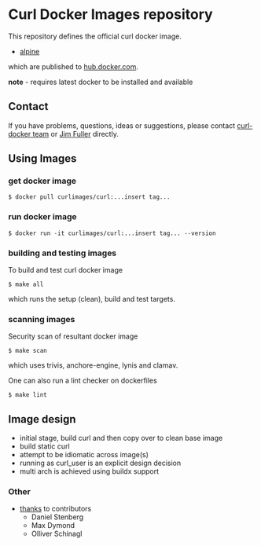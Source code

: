 # Curl Docker Images repository

This repository defines the official curl docker image.

* [alpine](alpine/)

which are published to [hub.docker.com](https://hub.docker.com/r/curlimages/curl).


__note__ - requires latest docker to be installed and available

## Contact

If you have problems, questions, ideas or suggestions, please contact [curl-docker team](curl-docker@haxx.se)
or [Jim Fuller](jim.fuller@webcomposite.com) directly.

## Using Images

### get docker image

```
$ docker pull curlimages/curl:...insert tag...
```

### run docker image

```
$ docker run -it curlimages/curl:...insert tag... --version
```

### building and testing images

To build and test curl docker image
```
$ make all
```
which runs the setup (clean), build and test targets.

### scanning images

Security scan of resultant docker image
```
$ make scan
```
which uses trivis, anchore-engine, lynis and clamav.

One can also run a lint checker on dockerfiles
```
$ make lint
```

## Image design

* initial stage, build curl and then copy over to clean base image
* build static curl
* attempt to be idiomatic across image(s)
* running as curl_user is an explicit design decision
* multi arch is achieved using buildx support

### Other

* [thanks](docs/THANKS) to contributors
    * Daniel Stenberg 
    * Max Dymond
    * Olliver Schinagl
      

